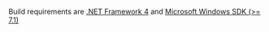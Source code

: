 Build requirements are [.NET Framework 4](http://www.microsoft.com/en-us/download/details.aspx?id=17851) and [Microsoft Windows SDK (>= 7.1)](http://www.microsoft.com/en-us/download/details.aspx?id=8279)